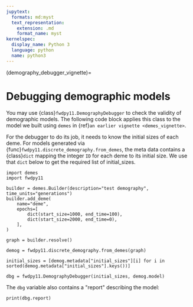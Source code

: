 ```yaml
---
jupytext:
  formats: md:myst
  text_representation:
    extension: .md
    format_name: myst
kernelspec:
  display_name: Python 3
  language: python
  name: python3
---
```


(demography_debugger_vignette)=

# Debugging demographic models

You may use {class}`fwdpy11.DemographyDebugger` to check the validity of demographic models.
The following code block applies this class to the model we built using `demes` in {ref}`an earlier vignette <demes_vignette>`. 

For the debugger to do its job, it needs to know the initial sizes of each deme.
For models generated via {func}`fwdpy11.discrete_demography.from_demes`, the meta data contains a {class}`dict` mapping the integer `ID` for each deme to its initial size.
We use that `dict` below to get the required list of initial_sizes.

```{code-cell}
import demes
import fwdpy11

builder = demes.Builder(description="test demography", time_units="generations")
builder.add_deme(
    name="deme",
    epochs=[
        dict(start_size=1000, end_time=100),
        dict(start_size=2000, end_time=0),
    ],
)

graph = builder.resolve()

demog = fwdpy11.discrete_demography.from_demes(graph)

initial_sizes = [demog.metadata["initial_sizes"][i] for i in sorted(demog.metadata["initial_sizes"].keys())]

dbg = fwdpy11.DemographyDebugger(initial_sizes, demog.model)

```

The `dbg` variable also contains a "report" describing the model:

```{code-cell} python
print(dbg.report)
```


